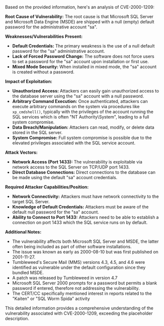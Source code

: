 Based on the provided information, here's an analysis of CVE-2000-1209:

**Root Cause of Vulnerability:**
The root cause is that Microsoft SQL Server and Microsoft Data Engine (MSDE) are shipped with a null (empty) default password for the administrative account "sa".

**Weaknesses/Vulnerabilities Present:**
- **Default Credentials:** The primary weakness is the use of a null default password for the "sa" administrative account.
- **Lack of Forced Password Change:** The software does not force users to set a password for the "sa" account upon installation or first use.
- **Mixed Mode Security:** When installed in mixed mode, the "sa" account is created without a password.

**Impact of Exploitation:**
- **Unauthorized Access:** Attackers can easily gain unauthorized access to the database server using the "sa" account with a null password.
- **Arbitrary Command Execution:** Once authenticated, attackers can execute arbitrary commands on the system via procedures like `xp_cmdshell()`, typically with the privileges of the account running the SQL services which is often "NT Authority\System", leading to a full system compromise.
- **Data Breach/Manipulation:** Attackers can read, modify, or delete data stored in the SQL server.
- **System Compromise:** Full system compromise is possible due to the elevated privileges associated with the SQL service account.

**Attack Vectors:**
- **Network Access (Port 1433):** The vulnerability is exploitable via network access to the SQL Server on TCP/UDP port 1433.
- **Direct Database Connections:** Direct connections to the database can be made using the default "sa" account credentials.

**Required Attacker Capabilities/Position:**
- **Network Connectivity:** Attackers must have network connectivity to the target SQL Server.
- **Knowledge of Default Credentials:** Attackers must be aware of the default null password for the "sa" account.
- **Ability to Connect to Port 1433:** Attackers need to be able to establish a connection on port 1433 which the SQL service runs on by default.

**Additional Notes:**
- The vulnerability affects both Microsoft SQL Server and MSDE, the latter often being included as part of other software installations.
- The issue was known as early as 2000-08-10 but was first published on 2001-11-27.
- Tumbleweed's Secure Mail (MMS) versions 4.3, 4.5, and 4.6 were identified as vulnerable under the default configuration since they bundled MSDE.
- A patch was released by Tumbleweed in version 4.7
- Microsoft SQL Server 2000 prompts for a password but permits a blank password if entered, therefore not addressing the vulnerability.
- The CERT/CC specifically mentioned interest in reports related to the "Kaiten" or "SQL Worm Spida" activity

This detailed information provides a comprehensive understanding of the vulnerability associated with CVE-2000-1209, exceeding the placeholder description.